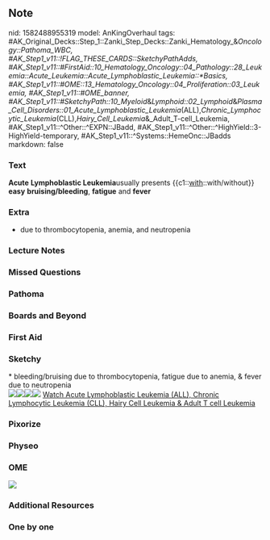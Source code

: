 ## Note
nid: 1582488955319
model: AnKingOverhaul
tags: #AK_Original_Decks::Step_1::Zanki_Step_Decks::Zanki_Hematology_&_Oncology::Pathoma_WBC, #AK_Step1_v11::!FLAG_THESE_CARDS::SketchyPathAdds, #AK_Step1_v11::#FirstAid::10_Hematology_Oncology::04_Pathology::28_Leukemia::Acute_Leukemia::Acute_Lymphoblastic_Leukemia::*Basics, #AK_Step1_v11::#OME::13_Hematology_Oncology::04_Proliferation::03_Leukemia, #AK_Step1_v11::#OME_banner, #AK_Step1_v11::#SketchyPath::10_Myeloid_&_Lymphoid::02_Lymphoid_&_Plasma_Cell_Disorders::01_Acute_Lymphoblastic_Leukemia_(ALL),_Chronic_Lymphocytic_Leukemia_(CLL),_Hairy_Cell_Leukemia_&_Adult_T-cell_Leukemia, #AK_Step1_v11::^Other::^EXPN::JBadd, #AK_Step1_v11::^Other::^HighYield::3-HighYield-temporary, #AK_Step1_v11::^Systems::HemeOnc::JBadds
markdown: false

### Text
<b>Acute</b> <b>Lymphoblastic Leukemia</b>usually presents
{{c1::<u>with</u>::with/without}} <b>easy</b>
<b>bruising/</b><b>bleeding</b>, <b>fatigue</b> and <b>fever</b>

### Extra
* due to thrombocytopenia, anemia, and neutropenia

### Lecture Notes


### Missed Questions


### Pathoma


### Boards and Beyond


### First Aid


### Sketchy
<div>
  * bleeding/bruising due to thrombocytopenia, fatigue due to
  anemia, & fever due to neutropenia
</div><img src=
"Screen%20Shot%202020-02-23%20at%203.16.26%20PM.JPG"><img src=
"Screen%20Shot%202020-02-23%20at%203.16.30%20PM.JPG"><img src=
"Screen%20Shot%202020-02-23%20at%203.16.37%20PM.JPG"><img src=
"Zoverall%20picture%20(82)_1566160514431.JPG"> <a href=
"https://dashboard.sketchy.com/study/medical/courses/medical-pathophysiology/units/medical-pathophysiology-myeloid-lymphoid/videos/medical-pathophysiology-myeloid-and-lymphoid-lymphoid-and-plasma-cell-disorders-acute-lymphoblastic-leukemia-all-chronic-lymphocytic-leukemia-cll-hairy-cell-leukemia-and-adult-t-cell-leukemia?utm_source=anki&utm_medium=partnership&utm_campaign=february_update&utm_content=medical">
Watch Acute Lymphoblastic Leukemia (ALL), Chronic Lymphocytic
Leukemia (CLL), Hairy Cell Leukemia & Adult T cell Leukemia</a>

### Pixorize


### Physeo


### OME
<div class="ome-widget">
  <a href="https://onlinemeded.org?ref=anki"><img src=
  "_OME_AnkiFlashcards_General_3.png"></a>
</div>

### Additional Resources


### One by one

